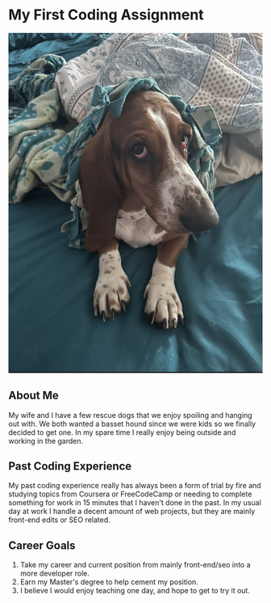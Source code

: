 # My First Coding Assignment

![Soph McGoff hangout buddy](soph2.jpg)

## About Me

My wife and I have a few rescue dogs that we enjoy spoiling and hanging out with. We both wanted a basset hound since we were kids so we finally decided to get one. In my spare time I really enjoy being outside and working in the garden.

## Past Coding Experience

My past coding experience really has always been a form of trial by fire and studying topics from Coursera or FreeCodeCamp or needing to complete something for work in 15 minutes that I haven't done in the past. In my usual day at work I handle a decent amount of web projects, but they are mainly front-end edits or SEO related.

## Career Goals

1. Take my career and current position from mainly front-end/seo into a more developer role.
2. Earn my Master's degree to help cement my position.
3. I believe I would enjoy teaching one day, and hope to get to try it out.
